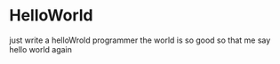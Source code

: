 # HelloWorld
just write a helloWrold programmer
the world is so good so that me say hello world again
